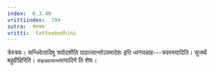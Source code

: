 ```yaml
---
index:  6.3.48
vrittiindex:  704
sutra:  त्रेस्त्रयः
vritti:  tattvabodhini 
---
```


त्रेस्त्रयः। सन्धिवेलादिषु त्रयोदशीति पाठात्सान्तोऽयमादेशः इति ध्वनयन्नाह---त्रयस्स्यादिति। सुजर्थे बहुव्रीहिरिति। `संङ्ख्यायाव्यये`त्यादिने ति शेषः।


